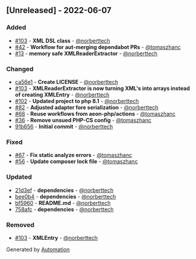## [Unreleased] - 2022-06-07

### Added
- [#103](https://github.com/flow-php/etl-adapter-xml/pull/103) - **XML DSL class** - [@norberttech](https://github.com/norberttech)
- [#42](https://github.com/flow-php/etl-adapter-xml/pull/42) - **Workflow for aut-merging dependabot PRs** - [@tomaszhanc](https://github.com/tomaszhanc)
- [#13](https://github.com/flow-php/etl-adapter-xml/pull/13) - **memory safe XMLReaderExtractor** - [@norberttech](https://github.com/norberttech)

### Changed
- [ca56e1](https://github.com/flow-php/etl-adapter-xml/commit/ca56e1500d28abc55f60268e23d1b9edf7fa445b) - **Create LICENSE** - [@norberttech](https://github.com/norberttech)
- [#103](https://github.com/flow-php/etl-adapter-xml/pull/103) - **XMLReaderExtractor is now turning XML's into arrays instead of creating XMLEntry** - [@norberttech](https://github.com/norberttech)
- [#102](https://github.com/flow-php/etl-adapter-xml/pull/102) - **Updated project to php 8.1** - [@norberttech](https://github.com/norberttech)
- [#82](https://github.com/flow-php/etl-adapter-xml/pull/82) - **Adjusted adapter fore serialization** - [@norberttech](https://github.com/norberttech)
- [#68](https://github.com/flow-php/etl-adapter-xml/pull/68) - **Reuse workflows from aeon-php/actions** - [@tomaszhanc](https://github.com/tomaszhanc)
- [#36](https://github.com/flow-php/etl-adapter-xml/pull/36) - **Remove unsued PHP-CS config** - [@tomaszhanc](https://github.com/tomaszhanc)
- [91b656](https://github.com/flow-php/etl-adapter-xml/commit/91b6565354a85c109a77c9e3d0b5c8942ff7f604) - **Initial commit** - [@norberttech](https://github.com/norberttech)

### Fixed
- [#67](https://github.com/flow-php/etl-adapter-xml/pull/67) - **Fix static analyze errors** - [@tomaszhanc](https://github.com/tomaszhanc)
- [#56](https://github.com/flow-php/etl-adapter-xml/pull/56) - **Update composer lock file** - [@tomaszhanc](https://github.com/tomaszhanc)

### Updated
- [21d3ef](https://github.com/flow-php/etl-adapter-xml/commit/21d3efe358bbd90c47ba8dda18cdf4c4e12ec873) - **dependencies** - [@norberttech](https://github.com/norberttech)
- [bee0b4](https://github.com/flow-php/etl-adapter-xml/commit/bee0b4f940cb47edb9ef8ac53d6662bd7d6c38e6) - **dependencies** - [@norberttech](https://github.com/norberttech)
- [bf5960](https://github.com/flow-php/etl-adapter-xml/commit/bf5960b7665f910d7c723a138b40883caa265f15) - **README.md** - [@norberttech](https://github.com/norberttech)
- [758afc](https://github.com/flow-php/etl-adapter-xml/commit/758afc937b64861a36af0aff3d86a0aa7450ad3a) - **dependencies** - [@norberttech](https://github.com/norberttech)

### Removed
- [#103](https://github.com/flow-php/etl-adapter-xml/pull/103) - **XMLEntry** - [@norberttech](https://github.com/norberttech)

Generated by [Automation](https://github.com/aeon-php/automation)